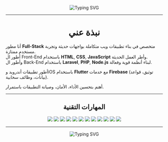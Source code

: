 <p align="center">
  <img src="https://readme-typing-svg.herokuapp.com?font=Fira+Code&size=40&pause=1000&color=00AEEF&width=700&lines=مرحباً+بكم+في+ملفي+الشخصي" alt="Typing SVG" />
</p>

---

<h1 align="center">نبذة عني</h1>

<p align="center" style="font-size:20px; line-height:1.6; max-width:800px; margin:auto;">

أنا مطور <b>Full-Stack</b> متخصص في بناء تطبيقات ويب متكاملة بواجهات حديثة وتجربة مستخدم ممتازة.  
أطور ال Front-End باستخدام <b>HTML</b>, <b>CSS</b>, <b>JavaScript</b> وأطر العمل الحديثة.  
وأطور ال Back-End باستخدام <b>Laravel</b>, <b>PHP</b>, <b>Node.js</b> لبناء أنظمة قوية وفعالة.  

أطور تطبيقات أندرويد وiOS باستخدام <b>Flutter</b> مع خدمات <b>Firebase</b> (توثيق، قواعد بيانات، وظائف سحابية).  

أهتم بتحسين الأداء، الأمان، وصيانة التطبيقات باستمرار.

</p>

---

<h2 align="center">المهارات التقنية</h2>

<p align="center">
  <img src="https://img.shields.io/badge/HTML5-E34F26?style=for-the-badge&logo=html5&logoColor=white" />
  <img src="https://img.shields.io/badge/CSS3-1572B6?style=for-the-badge&logo=css3&logoColor=white" />
  <img src="https://img.shields.io/badge/JavaScript-F7DF1E?style=for-the-badge&logo=javascript&logoColor=black" />
  <img src="https://img.shields.io/badge/Vue.js-35495E?style=for-the-badge&logo=vue.js&logoColor=4FC08D" />
  <img src="https://img.shields.io/badge/Laravel-FF2D20?style=for-the-badge&logo=laravel&logoColor=white" />
  <img src="https://img.shields.io/badge/PHP-777BB4?style=for-the-badge&logo=php&logoColor=white" />
  <img src="https://img.shields.io/badge/Node.js-339933?style=for-the-badge&logo=node.js&logoColor=white" />
  <img src="https://img.shields.io/badge/Flutter-02569B?style=for-the-badge&logo=flutter&logoColor=white" />
  <img src="https://img.shields.io/badge/Firebase-FFCA28?style=for-the-badge&logo=firebase&logoColor=black" />
  <img src="https://img.shields.io/badge/MySQL-4479A1?style=for-the-badge&logo=mysql&logoColor=white" />
  <img src="https://img.shields.io/badge/NoSQL-006400?style=for-the-badge&logo=mongodb&logoColor=white" />
  <img src="https://img.shields.io/badge/Google_Maps-4285F4?style=for-the-badge&logo=google-maps&logoColor=white" />
</p>

---

<p align="center">
  <img src="https://readme-typing-svg.herokuapp.com?font=Fira+Code&size=30&pause=1000&color=FF4500&width=600&lines=المهندس.محمد الحنــــــــــاني" alt="Typing SVG" />
</p>
